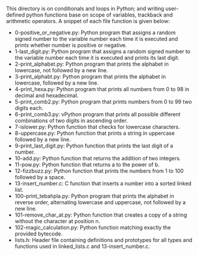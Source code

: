 This directory is on conditionals and loops in Python; and writing user-defined python functions base on scope of variables, trackback and arithmetic operators.
A snippet of each file function is given below:

- 0-positive_or_negative.py: Python program that assigns a random signed number to the variable number each time it is executed and prints whether number is positive or negative.
- 1-last_digit.py: Python program that assigns a random signed number to the variable number each time it is executed and prints its last digit.
- 2-print_alphabet.py: Python program that prints the alphabet in lowercase, not followed by a new line.
- 3-print_alphabt.py: Python program that prints the alphabet in lowercase, followed by a new line.
- 4-print_hexa.py: Python program that prints all numbers from 0 to 98 in decimal and hexadecimal.
- 5-print_comb2.py: Python program that prints numbers from 0 to 99 two digits each.
- 6-print_comb3.py: vPython program that prints all possible different combinations of two digits in ascending order.
- 7-islower.py: Python function that checks for lowercase characters.
- 8-uppercase.py: Python function that prints a string in uppercase followed by a new line.
- 9-print_last_digit.py: Python function that prints the last digit of a number.
- 10-add.py: Python function that returns the addition of two integers.
- 11-pow.py: Python function that returns a to the power of b.
- 12-fizzbuzz.py: Python function that prints the numbers from 1 to 100 followed by a space.
- 13-insert_number.c: C function that inserts a number into a sorted linked list.
- 100-print_tebahpla.py: Python program that prints the alphabet in reverse order, alternating lowercase and uppercase, not followed by a new line.
- 101-remove_char_at.py: Python function that creates a copy of a string without the character at position n.
- 102-magic_calculation.py: Python function matching exactly the provided bytecode.
- lists.h: Header file containing definitions and prototypes for all types and functions used in linked_lists.c and 13-insert_number.c.
